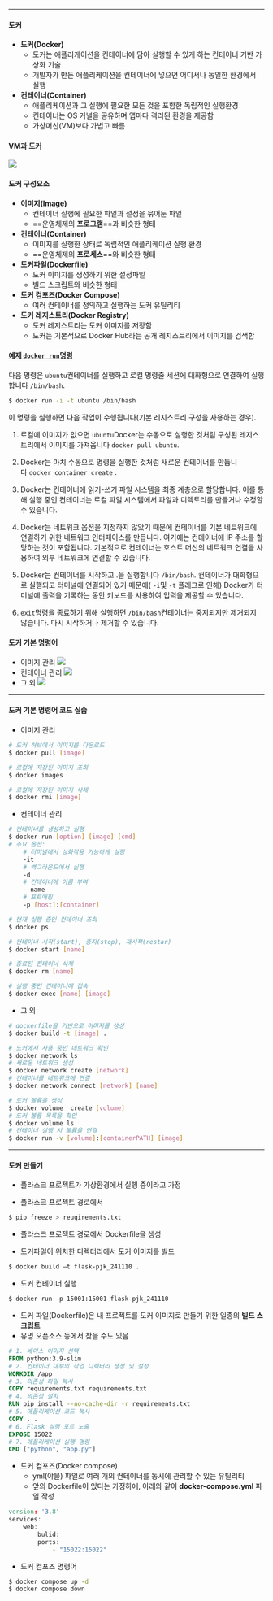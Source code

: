 
---
#### 도커
- **도커(Docker)** 
	- 도커는 애플리케이션을 컨테이너에 담아 실행할 수 있게 하는 컨테이너 기반 가상화 기술 
	- 개발자가 만든 애플리케이션을 컨테이너에 넣으면 어디서나 동일한 환경에서 실행 
- **컨테이너(Container)** 
	- 애플리케이션과 그 실행에 필요한 모든 것을 포함한 독립적인 실행환경 
	- 컨테이너는 OS 커널을 공유하며 앱마다 격리된 환경을 제공함 
	- 가상머신(VM)보다 가볍고 빠름
#### VM과 도커
![](../../../../image/Pasted%20image%2020250113120838.png)
#### 도커 구성요소
- **이미지(Image)** 
	- 컨테이너 실행에 필요한 파일과 설정을 묶어둔 파일 
	- ==운영체제의 **프로그램**==과 비슷한 형태 
- **컨테이너(Container)** 
	- 이미지를 실행한 상태로 독립적인 애플리케이션 실행 환경 
	- ==운영체제의 **프로세스**==와 비슷한 형태 
- **도커파일(Dockerfile)** 
	- 도커 이미지를 생성하기 위한 설정파일 
	- 빌드 스크립트와 비슷한 형태 
- **도커 컴포즈(Docker Compose)** 
	- 여러 컨테이너를 정의하고 실행하는 도커 유틸리티 
- **도커 레지스트리(Docker Registry)** 
	- 도커 레지스트리는 도커 이미지를 저장함 
	- 도커는 기본적으로 Docker Hub라는 공개 레지스트리에서 이미지를 검색함
#### [예제 `docker run`명령](https://docs.docker.com/get-started/docker-overview/#example-docker-run-command)

다음 명령은 `ubuntu`컨테이너를 실행하고 로컬 명령줄 세션에 대화형으로 연결하여 실행합니다 `/bin/bash`.

```bash
$ docker run -i -t ubuntu /bin/bash
```

이 명령을 실행하면 다음 작업이 수행됩니다(기본 레지스트리 구성을 사용하는 경우).

1. 로컬에 이미지가 없으면 `ubuntu`Docker는 수동으로 실행한 것처럼 구성된 레지스트리에서 이미지를 가져옵니다 `docker pull ubuntu`.
    
2. Docker는 마치 수동으로 명령을 실행한 것처럼 새로운 컨테이너를 만듭니다 `docker container create` .
    
3. Docker는 컨테이너에 읽기-쓰기 파일 시스템을 최종 계층으로 할당합니다. 이를 통해 실행 중인 컨테이너는 로컬 파일 시스템에서 파일과 디렉토리를 만들거나 수정할 수 있습니다.
    
4. Docker는 네트워크 옵션을 지정하지 않았기 때문에 컨테이너를 기본 네트워크에 연결하기 위한 네트워크 인터페이스를 만듭니다. 여기에는 컨테이너에 IP 주소를 할당하는 것이 포함됩니다. 기본적으로 컨테이너는 호스트 머신의 네트워크 연결을 사용하여 외부 네트워크에 연결할 수 있습니다.
    
5. Docker는 컨테이너를 시작하고 .을 실행합니다 `/bin/bash`. 컨테이너가 대화형으로 실행되고 터미널에 연결되어 있기 때문에( `-i`및 `-t` 플래그로 인해) Docker가 터미널에 출력을 기록하는 동안 키보드를 사용하여 입력을 제공할 수 있습니다.
    
6. `exit`명령을 종료하기 위해 실행하면 `/bin/bash`컨테이너는 중지되지만 제거되지 않습니다. 다시 시작하거나 제거할 수 있습니다.

#### 도커 기본 명령어
- 이미지 관리
![](../../../../image/Pasted%20image%2020250113123251.png)
- 컨테이너 관리
![](../../../../image/Pasted%20image%2020250113123320.png)
- 그 외
![](../../../../image/Pasted%20image%2020250113123400.png)
---
#### 도커 기본 명령어 코드 실습
- 이미지 관리
```bash
# 도커 허브에서 이미지를 다운로드
$ docker pull [image]

# 로컬에 저장된 이미지 조회
$ docker images

# 로컬에 저장된 이미지 삭제
$ docker rmi [image]
```
	
- 컨테이너 관리
```bash
# 컨테이너를 생성하고 실행
$ docker run [option] [image] [cmd]
# 주요 옵션:
	# 터미널에서 상화작용 가능하게 실행
	-it
	# 백그라운드에서 실행
	-d
	# 컨테이너에 이름 부여
	--name
	# 포트매핑
	-p [host]:[container]

# 현재 실행 중인 컨테이너 조회
$ docker ps

# 컨테이너 시작(start), 중지(stop), 재시작(restar)
$ docker start [name]

# 종료된 컨테이너 삭제
$ docker rm [name]

# 실행 중인 컨테이너에 접속
$ docker exec [name] [image]
```
	
- 그 외
```bash
# dockerfile을 기반으로 이미지를 생성
$ docker build -t [image] .

# 도커에서 사용 중인 네트워크 확인
$ docker network ls
# 새로운 네트워크 생성
$ docker network create [network]
# 컨테이너를 네트워크에 연결
$ docker network connect [network] [name]

# 도커 볼륨을 생성
$ docker volume  create [volume]
# 도커 볼륨 목록을 확인
$ docker volume ls
# 컨테이너 실행 시 불륨을 연결
$ docker run -v [volume]:[containerPATH] [image]
```

---
#### 도커 만들기

- 플라스크 프로젝트가 가상환경에서 실행 중이라고 가정 
	
- 플라스크 프로젝트 경로에서 
```bash
$ pip freeze > reuqirements.txt 
```
	
- 플라스크 프로젝트 경로에서 Dockerfile을 생성 
	
- 도커파일이 위치한 디렉터리에서 도커 이미지를 빌드 
```bash
$ docker build –t flask-pjk_241110 . 
```
	
- 도커 컨테이너 실행 
```bash
$ docker run –p 15001:15001 flask-pjk_241110
```
	
- 도커 파일(Dockerfile)은 내 프로젝트를 도커 이미지로 만들기 위한 일종의 **빌드 스크립트** 
- 유명 오픈소스 등에서 찾을 수도 있음
```dockerfile
# 1. 베이스 이미지 선택 
FROM python:3.9-slim 
# 2. 컨테이너 내부의 작업 디렉터리 생성 및 설정 
WORKDIR /app 
# 3. 의존성 파일 복사 
COPY requirements.txt requirements.txt 
# 4. 의존성 설치 
RUN pip install --no-cache-dir -r requirements.txt 
# 5. 애플리케이션 코드 복사 
COPY . . 
# 6. Flask 실행 포트 노출 
EXPOSE 15022
# 7. 애플리케이션 실행 명령 
CMD ["python", "app.py"]
```
	
- 도커 컴포즈(Docker compose) 
	- yml(야믈) 파일로 여러 개의 컨테이너를 동시에 관리할 수 있는 유틸리티 
	- 앞의 Dockerfile이 있다는 가정하에, 아래와 같이 **docker-compose.yml** 파일 작성
```d
version: '3.8'
services:
	web:
		bulid:
		ports:
			- "15022:15022"
```
	
- 도커 컴포즈 명령어 
```bash
$ docker compose up -d 
$ docker compose down
```